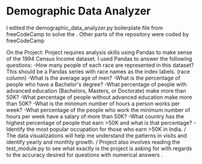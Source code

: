 # Demographic Data Analyzer
I edited the demographic_data_analyzer.py boilerplate file from freeCodeCamp to solve the . Other parts of the repository were coded by freeCodeCamp

On the Project:
Project requires analysis skills using Pandas to make sense of the 1994 Census Income dataset.
I used Pandas to answer the following questions:
-How many people of each race are represented in this dataset? This should be a Pandas series with race names as the index labels. (race column)
-What is the average age of men?
-What is the percentage of people who have a Bachelor's degree?
-What percentage of people with advanced education (Bachelors, Masters, or Doctorate) make more than 50K?
-What percentage of people without advanced education make more than 50K?
-What is the minimum number of hours a person works per week?
-What percentage of the people who work the minimum number of hours per week have a salary of more than 50K?
-What country has the highest percentage of people that earn >50K and what is that percentage?
-Identify the most popular occupation for those who earn >50K in India. 
/
The data visualizations will help me understand the patterns in visits and identify yearly and monthly growth.
/
Project also involves reading the test_module.py to see what exactly is the project is asking for with regards to the accuracy desired for questions with numerical answers .
